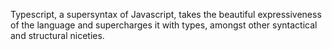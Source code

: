 Typescript, a supersyntax of Javascript, takes the beautiful expressiveness of the language and supercharges it with types, amongst other syntactical and structural niceties.
